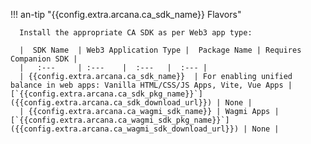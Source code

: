 !!! an-tip "{{config.extra.arcana.ca_sdk_name}} Flavors"

      Install the appropriate CA SDK as per Web3 app type:

      |  SDK Name  | Web3 Application Type |  Package Name | Requires Companion SDK |
      |   :---     | :---    |  :---   |  :--- | 
      | {{config.extra.arcana.ca_sdk_name}}  | For enabling unified balance in web apps: Vanilla HTML/CSS/JS Apps, Vite, Vue Apps | [`{{config.extra.arcana.ca_sdk_pkg_name}}`]({{config.extra.arcana.ca_sdk_download_url}}) | None |
      | {{config.extra.arcana.ca_wagmi_sdk_name}} | Wagmi Apps | [`{{config.extra.arcana.ca_wagmi_sdk_pkg_name}}`]({{config.extra.arcana.ca_wagmi_sdk_download_url}}) | None |
